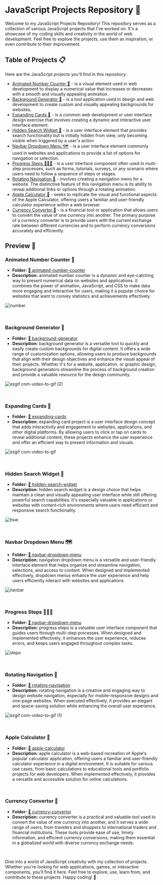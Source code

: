  # JavaScript Projects Repository 🚀

Welcome to my JavaScript Projects Repository! This repository serves as a collection of various JavaScript projects that I've worked on. It's a showcase of my coding skills and creativity in the world of web development. Feel free to explore the projects, use them as inspiration, or even contribute to their improvement.

## Table of Projects 📋

Here are the JavaScript projects you'll find in this repository:

- [Animated Number Counter 🔢](#animated-number-counter-) - is a visual element used in web development to display a numerical value that increases or decreases with a smooth and visually appealing animation. 
- [Background Generator 🌈](#background-generator-) - is a tool application used in design and web development to create custom and visually appealing backgrounds for websites.
- [Expanding Cards 🌌](#expanding-cards-) - is a common web development or user interface design exercise that involves creating a dynamic and interactive user interface element.
- [Hidden Search Widget 🔎](#hidden-search-widget-) - is a user interface element that provides search functionality but is initially hidden from view, only becoming visible when triggered by a user's action
- [Navbar Dropdown Menu 🗺️](#navbar-dropdown-menu-) - is a user interface element commonly used in websites and applications to provide a list of options for navigation or selection.
- [Progress Steps 🏃🏻‍♂️](#progress-steps-) - is a user interface component often used in multi-step processes, such as forms, tutorials, surveys, or any scenario where users need to follow a sequence of steps or stages.
- [Rotating Navigation 🧭](#rotating-navigation-) - involves creating a navigation menu for a website. The distinctive feature of this navigation menu is its ability to reveal additional links or options through a rotating animation. 
- [Apple Calculator 🧮](#apple-calculator-) - seeks to replicate the visual and functional aspects of the Apple Calculator, offering users a familiar and user-friendly calculator experience within a web browser.
- [Currency Convertor 💸](#currency-convertor-) - is a financial tool or application that allows users to convert the value of one currency into another. The primary purpose of a currency converter is to provide users with the current exchange rate between different currencies and to perform currency conversions accurately and efficiently.

## Preview 🌟

### Animated Number Counter 🔢
 - **Folder:** [📁 animated-number-counter](/animated-number-counter/)
 - **Description:** animated number counter is a dynamic and eye-catching way to present numerical data on websites and applications. It combines the power of animation, JavaScript, and CSS to make data more engaging and interactive for users, making it a popular choice for websites that want to convey statistics and achievements effectively.

![number](https://user-images.githubusercontent.com/88382171/226492389-f2c9a846-4e2f-48c8-8c47-1c0e87cb86da.gif)

<br>

### Background Generator 🌈
 - **Folder:** [📁 background-generator](/background-generator/)
 - **Description:** background generator is a versatile tool to quickly and easily create custom backgrounds for digital content. It offers a wide range of customization options, allowing users to produce backgrounds that align with their design objectives and enhance the visual appeal of their projects. Whether it's for a website, application, or graphic design, background generators streamline the process of background creation and provide a valuable resource for the design community.

![ezgif com-video-to-gif (2)](https://github.com/dpaguba/js-zero-to-hero/assets/88382171/efa2607b-8288-43d5-a1a6-fc33a5be2538)

<br>

### Expanding Cards 🌌
 - **Folder:** [📁 expanding-cards](/expanding-cards/)
 - **Description:** expanding card project is a user interface design concept that adds interactivity and engagement to websites, applications, and other digital platforms. By allowing users to click or tap on cards to reveal additional content, these projects enhance the user experience and offer an efficient way to present information and visuals.

![ezgif com-video-to-gif](https://user-images.githubusercontent.com/88382171/222894878-a77d039f-1111-4290-be06-a259fcfb8efb.gif)

<br>

### Hidden Search Widget 🔎
- **Folder:** [📁 hidden-search-widget](/hidden-search-widget/)
 - **Description:** hidden search widget is a design choice that helps maintain a clean and visually appealing user interface while still offering powerful search capabilities. It's especially valuable in applications or websites with content-rich environments where users need efficient and responsive search functionality.

![hsw](https://github.com/dpaguba/js-zero-to-hero/assets/88382171/1060aeb7-4359-4c36-b25a-5d0a8ac9cd8b)

<br>

### Navbar Dropdown Menu 🗺️
 - **Folder:** [📁 navbar-dropdown-menu](/navbar-dropdown-menu/)
 - **Description:** navigation dropdown menu is a versatile and user-friendly interface element that helps organize and streamline navigation, selections, and access to content. When designed and implemented effectively, dropdown menus enhance the user experience and help users efficiently interact with websites and applications

![navbar](https://user-images.githubusercontent.com/88382171/222894358-866d379f-2674-4fb3-a679-be64ce3a0c00.gif)

<br>

### Progress Steps 🏃🏻‍♂️
 - **Folder:** [📁 navbar-dropdown-menu](/navbar-dropdown-menu/)
 - **Description:** progress steps is a valuable user interface component that guides users through multi-step processes. When designed and implemented effectively, it enhances the user experience, reduces errors, and keeps users engaged throughout complex tasks.

![steps ](https://user-images.githubusercontent.com/88382171/225456216-60d3f4e6-4d07-43da-839a-69c29d5b8b31.gif)

<br>

### Rotating Navigation 🧭
 - **Folder:** [📁 rotating-navigation](/rotating-navigation/)
 - **Description:** rotating navigation is a creative and engaging way to design website navigation, especially for mobile-responsive designs and one-page websites. When executed effectively, it provides an elegant and space-saving solution while enhancing the overall user experience.

![ezgif com-video-to-gif (1)](https://github.com/dpaguba/js-zero-to-hero/assets/88382171/1770a89b-7732-453d-aef8-6a63d23ddc00)

 <br>

### Apple Calculator 🧮
 - **Folder:** [📁 apple-calculator](/apple-calculator/)
 - **Description:**  apple calculator is a web-based recreation of Apple's popular calculator application, offering users a familiar and user-friendly calculator experience in a digital environment. It is suitable for various use cases, from basic calculations to educational tools and portfolio projects for web developers. When implemented effectively, it provides a versatile and accessible solution for online calculations.


<br>

### Currency Convertor 💸
 - **Folder:** [📁 currency-convertor](/currency-convertor/)
 - **Description:** currency converter is a practical and valuable tool used to convert the value of one currency into another, and it serves a wide range of users, from travelers and shoppers to international traders and financial institutions. These tools provide ease of use, timely information, and efficient currency conversions, making them essential in a globalized world with diverse currency exchange needs.


 <br>

Dive into a world of JavaScript creativity with my collection of projects. Whether you're looking for web applications, games, or interactive components, you'll find it here. Feel free to explore, use, learn from, and contribute to these projects. Happy coding! 🚀

